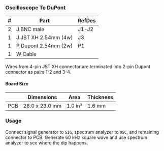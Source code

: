 ### Oscilloscope To DuPont ###

|  # | Part                                      | RefDes  |
|---:|-------------------------------------------|---------|
|  2 | J BNC male                                | J1-J2   |
|  1 | J JST XH 2.54mm (4w)                      | J3      |
|  1 | P Dupont 2.54mm (2w)                      | P1      |
|  1 | W Cable                                   |         |

Wires from 4-pin JST XH connector are terminated into 2-pin Dupont connector
as pairs 1-2 and 3-4.


#### Board Size ####

|       |      Dimensions | Area    | Thickness |
|-------|-----------------|---------|-----------|
| PCB   |  28.0 x 23.0 mm | 1.0 in² |    1.6 mm |


### Usage ###

Connect signal generator to `SIG`, spectrum analyzer to `OSC`, and remaining
connector to PCB. Generate 60 kHz square wave and use spectrum analyzer to see
where the dip happens.
